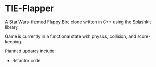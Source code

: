 # TIE-Flapper
A Star Wars-themed Flappy Bird clone written in C++ using the Splashkit library.

Game is currently in a functional state with physics, collision, and score-keeping. 

Planned updates include:   
* Refactor code